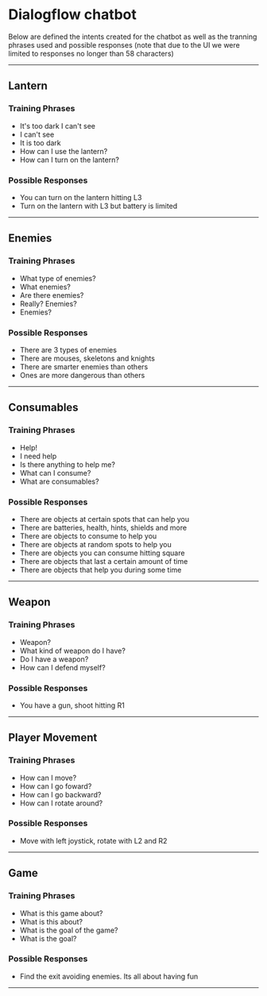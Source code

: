 # Dialogflow chatbot

Below are defined the intents created for the chatbot as well as the tranning phrases used and possible responses (note that due to the UI we were limited to responses no longer than 58 characters)

---

## Lantern

### Training Phrases

- It's too dark I can't see
- I can't see
- It is too dark
- How can I use the lantern?
- How can I turn on the lantern?

### Possible Responses

- You can turn on the lantern hitting L3
- Turn on the lantern with L3 but battery is limited

---

## Enemies

### Training Phrases

- What type of enemies?
- What enemies?
- Are there enemies?
- Really? Enemies?
- Enemies?

### Possible Responses

- There are 3 types of enemies
- There are mouses, skeletons and knights
- There are smarter enemies than others
- Ones are more dangerous than others

---

## Consumables

### Training Phrases

- Help!
- I need help
- Is there anything to help me?
- What can I consume?
- What are consumables?

### Possible Responses

- There are objects at certain spots that can help you
- There are batteries, health, hints, shields and more
- There are objects to consume to help you
- There are objects at random spots to help you
- There are objects you can consume hitting square
- There are objects that last a certain amount of time
- There are objects that help you during some time

---

## Weapon

### Training Phrases

- Weapon?
- What kind of weapon do I have?
- Do I have a weapon?
- How can I defend myself?

### Possible Responses

- You have a gun, shoot hitting R1

---

## Player Movement

### Training Phrases

- How can I move?
- How can I go foward?
- How can I go backward?
- How can I rotate around?

### Possible Responses

- Move with left joystick, rotate with L2 and R2

---

## Game

### Training Phrases

- What is this game about?
- What is this about?
- What is the goal of the game?
- What is the goal?

### Possible Responses

- Find the exit avoiding enemies. Its all about having fun

---
